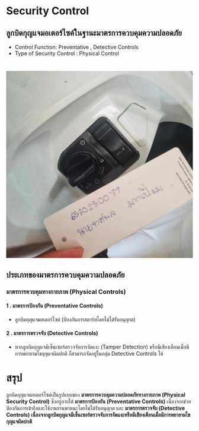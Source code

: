 # Security Control
## ลูกบิดกุญแจมอเตอร์ไซค์ในฐานะมาตรการควบคุมความปลอดภัย
- Control Function: Preventative , Detective Controls
- Type of Security Control : Physical Control
  #
![Picture](pic/mosi.jpg)

## ประเภทของมาตรการควบคุมความปลอดภัย
### มาตรการควบคุมทางกายภาพ (Physical Controls)
#### 1 . มาตรการป้องกัน (Preventative Controls)
- ลูกบิดกุญแจมอเตอร์ไซค์ (ป้องกันการสตาร์ทโดยไม่ได้รับอนุญาต)

#### 2 . มาตรการตรวจจับ (Detective Controls)
- หากลูกบิดกุญแจมีเซ็นเซอร์ตรวจจับการงัดแงะ (Tamper Detection) หรือมีเสียงเตือนเมื่อมีการพยายามไขกุญแจผิดปกติ ก็สามารถจัดอยู่ในกลุ่ม Detective Controls ได้

# สรุป
ลูกบิดกุญแจมอเตอร์ไซค์เป็นรูปแบบของ **มาตรการควบคุมความปลอดภัยทางกายภาพ (Physical Security Control)** ซึ่งอยู่ภายใต้ **มาตรการป้องกัน (Preventative Controls)** เนื่องจากช่วยป้องกันการเข้าถึงและใช้งานยานพาหนะโดยไม่ได้รับอนุญาต และ **มาตรการตรวจจับ (Detective Controls) เนื่องจากลูกบิดกุญแจมีเซ็นเซอร์ตรวจจับการงัดแงะหรือมีเสียงเตือนเมื่อมีการพยายามไขกุญแจผิดปกติ**

